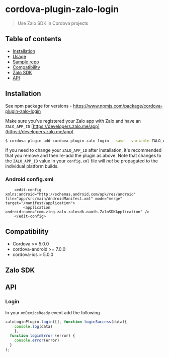 # cordova-plugin-zalo-login

> Use Zalo SDK in Cordova projects

## Table of contents

- [Installation](#installation)
- [Usage](#usage)
- [Sample repo](#sample-repo)
- [Compatibility](#compatibility)
- [Zalo SDK](#zalo-sdk)
- [API](#api)

## Installation

See npm package for versions - https://www.npmjs.com/package/cordova-plugin-zalo-login

Make sure you've registered your Zalo app with Zalo and have an `ZALO_APP_ID` [https://developers.zalo.me/app](https://developers.zalo.me/app).

```bash
$ cordova plugin add cordova-plugin-zalo-login --save --variable ZALO_APP_ID="123456789"
```

If you need to change your `ZALO_APP_ID` after installation, it's recommended that you remove and then re-add the plugin as above. Note that changes to the `ZALO_APP_ID` value in your `config.xml` file will *not* be propagated to the individual platform builds.

### Android config.xml
        <edit-config xmlns:android="http://schemas.android.com/apk/res/android" file="app/src/main/AndroidManifest.xml" mode="merge" target="/manifest/application">
            <application android:name="com.zing.zalo.zalosdk.oauth.ZaloSDKApplication" />
        </edit-config>

## Compatibility

  * Cordova >= 5.0.0
  * cordova-android >= 7.0.0
  * cordova-ios > 5.0.0

## Zalo SDK

## API
### Login

In your `onDeviceReady` event add the following

```js
zaloLoginPlugin.login([], function loginSuccess(data){
    console.log(data)
    },
  function loginError (error) {
    console.error(error)
  }
);
```


